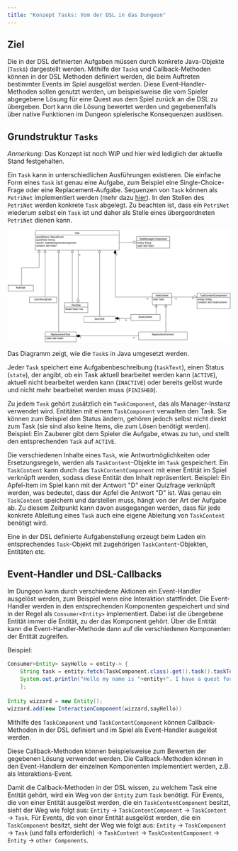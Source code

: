 ```yaml
---
title: "Konzept Tasks: Vom der DSL in das Dungeon"
---
```


## Ziel

Die in der DSL definierten Aufgaben müssen durch konkrete Java-Objekte (`Task`s) dargestellt werden.
Mithilfe der `Task`s und Callback-Methoden können in der DSL Methoden definiert werden, die beim Auftreten bestimmter Events im Spiel ausgelöst werden.
Diese Event-Handler-Methoden sollen genutzt werden, um beispielsweise die vom Spieler abgegebene Lösung für eine Quest aus dem Spiel zurück an die DSL zu übergeben. Dort kann die Lösung bewertet werden und gegebenenfalls über native Funktionen im Dungeon spielerische Konsequenzen auslösen.

## Grundstruktur `Tasks`

*Anmerkung:* Das Konzept ist noch WiP und hier wird lediglich der aktuelle Stand festgehalten.

Ein `Task` kann in unterschiedlichen Ausführungen existieren. Die einfache Form eines `Task` ist genau eine Aufgabe, zum Beispiel eine Single-Choice-Frage oder eine Replacement-Aufgabe.
Sequenzen von `Task` können als `PetriNet` implementiert werden (mehr dazu [hier](./petri_nets.md)).
In den Stellen des `PetriNet` werden konkrete `Task` abgelegt.
Zu beachten ist, dass ein `PetriNet` wiederum selbst ein `Task` ist und daher als Stelle eines übergeordneten `PetriNet` dienen kann.

![Von der Quest zur Entität und wieder zurück.](img/quest.png)

Das Diagramm zeigt, wie die `Task`s in Java umgesetzt werden.

Jeder `Task` speichert eine Aufgabenbeschreibung (`taskText`), einen Status (`state`), der angibt, ob ein Task aktuell bearbeitet werden kann (`ACTIVE`), aktuell nicht bearbeitet werden kann (`INACTIVE`) oder bereits gelöst wurde und nicht mehr bearbeitet werden muss (`FINISHED`).

Zu jedem `Task` gehört zusätzlich ein `TaskComponent`, das als Manager-Instanz verwendet wird.
Entitäten mit einem `TaskComponent` verwalten den Task. Sie können zum Beispiel den Status ändern, gehören jedoch selbst nicht direkt zum Task (sie sind also keine Items, die zum Lösen benötigt werden).
Beispiel: Ein Zauberer gibt dem Spieler die Aufgabe, etwas zu tun, und stellt den entsprechenden `Task` auf `ACTIVE`.

Die verschiedenen Inhalte eines `Task`, wie Antwortmöglichkeiten oder Ersetzungsregeln, werden als `TaskContent`-Objekte im `Task` gespeichert.
Ein `TaskContent` kann durch das `TaskContentComponent` mit einer Entität im Spiel verknüpft werden, sodass diese Entität den Inhalt repräsentiert.
Beispiel: Ein Apfel-Item im Spiel kann mit der Antwort "D" einer Quizfrage verknüpft werden, was bedeutet, dass der Apfel die Antwort "D" ist.
Was genau ein `TaskContent` speichern und darstellen muss, hängt von der Art der Aufgabe ab. Zu diesem Zeitpunkt kann davon ausgegangen werden, dass für jede konkrete Ableitung eines `Task` auch eine eigene Ableitung von `TaskContent` benötigt wird.

Eine in der DSL definierte Aufgabenstellung erzeugt beim Laden ein entsprechendes `Task`-Objekt mit zugehörigen `TaskContent`-Objekten, Entitäten etc.

## Event-Handler und DSL-Callbacks

Im Dungeon kann durch verschiedene Aktionen ein Event-Handler ausgelöst werden, zum Beispiel wenn eine Interaktion stattfindet.
Die Event-Handler werden in den entsprechenden Komponenten gespeichert und sind in der Regel als `Consumer<Entity>` implementiert. Dabei ist die übergebene Entität immer die Entität, zu der das Komponent gehört.
Über die Entität kann die Event-Handler-Methode dann auf die verschiedenen Komponenten der Entität zugreifen.

Beispiel:
```java
Consumer<Entity> sayHello = entity-> {
    String task = entity.fetch(TaskComponent.class).get().task().taskText();
    System.out.println("Hello my name is "+entity+". I have a quest for you "+task);
    };

Entity wizzard = new Entity();
wizzard.add(new InteractionComponent(wizzard,sayHello))
```

Mithilfe des `TaskComponent` und `TaskContentComponent` können Callback-Methoden in der DSL definiert und im Spiel als Event-Handler ausgelöst werden.

Diese Callback-Methoden können beispielsweise zum Bewerten der gegebenen Lösung verwendet werden.
Die Callback-Methoden können in den Event-Handlern der einzelnen Komponenten implementiert werden, z.B. als Interaktions-Event.

Damit die Callback-Methoden in der DSL wissen, zu welchem Task eine Entität gehört, wird ein Weg von der `Entity` zum `Task` benötigt.
Für Events, die von einer Entität ausgelöst werden, die ein `TaskContentComponent` besitzt, sieht der Weg wie folgt aus:
`Entity` -> `TaskContentComponent` -> `TaskContent` -> `Task`.
Für Events, die von einer Entität ausgelöst werden, die ein `TaskComponent` besitzt, sieht der Weg wie folgt aus:
`Entity` -> `TaskComponent` -> `Task` (und falls erforderlich) -> `TaskContent` -> `TaskContentComponent` -> `Entity` -> `other Components`.

